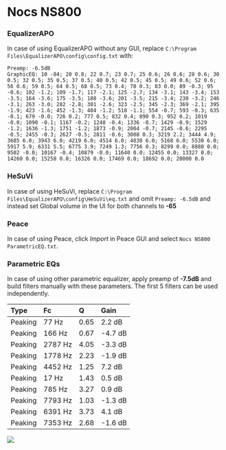 # Nocs NS800

### EqualizerAPO
In case of using EqualizerAPO without any GUI, replace `C:\Program Files\EqualizerAPO\config\config.txt`
with:
```
Preamp: -6.5dB
GraphicEQ: 10 -84; 20 0.8; 22 0.7; 23 0.7; 25 0.6; 26 0.6; 28 0.6; 30 0.5; 32 0.5; 35 0.5; 37 0.5; 40 0.5; 42 0.5; 45 0.5; 49 0.6; 52 0.6; 56 0.6; 59 0.5; 64 0.5; 68 0.5; 73 0.4; 78 0.3; 83 0.0; 89 -0.3; 95 -0.6; 102 -1.2; 109 -1.7; 117 -2.1; 125 -2.7; 134 -3.1; 143 -3.4; 153 -3.5; 164 -3.6; 175 -3.5; 188 -3.6; 201 -3.5; 215 -3.4; 230 -3.2; 246 -3.1; 263 -3.0; 282 -2.8; 301 -2.6; 323 -2.5; 345 -2.3; 369 -2.1; 395 -1.9; 423 -1.6; 452 -1.3; 484 -1.2; 518 -1.1; 554 -0.7; 593 -0.3; 635 -0.1; 679 -0.0; 726 0.2; 777 0.5; 832 0.4; 890 0.3; 952 0.2; 1019 -0.0; 1090 -0.1; 1167 -0.2; 1248 -0.4; 1336 -0.7; 1429 -0.9; 1529 -1.2; 1636 -1.3; 1751 -1.2; 1873 -0.9; 2004 -0.7; 2145 -0.6; 2295 -0.5; 2455 -0.3; 2627 -0.5; 2811 -0.6; 3008 0.3; 3219 2.2; 3444 4.9; 3685 6.0; 3943 6.0; 4219 6.0; 4514 6.0; 4830 6.0; 5168 6.0; 5530 6.0; 5917 5.9; 6331 5.5; 6775 3.9; 7249 1.3; 7756 0.3; 8299 0.0; 8880 0.0; 9502 -0.0; 10167 -0.4; 10879 -0.0; 11640 0.0; 12455 0.0; 13327 0.0; 14260 0.0; 15258 0.0; 16326 0.0; 17469 0.0; 18692 0.0; 20000 0.0
```

### HeSuVi
In case of using HeSuVi, replace `C:\Program Files\EqualizerAPO\config\HeSuVi\eq.txt` and omit `Preamp:
-6.5dB` and instead set Global volume in the UI for both channels to **-65**

### Peace
In case of using Peace, click *Import* in Peace GUI and select `Nocs NS800 ParametricEQ.txt`.

### Parametric EQs
In case of using other parametric equalizer, apply preamp of **-7.5dB** and build filters manually with
these parameters. The first 5 filters can be used independently.

| Type    | Fc      |    Q | Gain    |
|:--------|:--------|:-----|:--------|
| Peaking | 77 Hz   | 0.65 | 2.2 dB  |
| Peaking | 166 Hz  | 0.67 | -4.7 dB |
| Peaking | 2787 Hz | 4.05 | -3.3 dB |
| Peaking | 1778 Hz | 2.23 | -1.9 dB |
| Peaking | 4452 Hz | 1.25 | 7.2 dB  |
| Peaking | 17 Hz   | 1.43 | 0.5 dB  |
| Peaking | 785 Hz  | 3.27 | 0.9 dB  |
| Peaking | 7793 Hz | 1.03 | -1.3 dB |
| Peaking | 6391 Hz | 3.73 | 4.1 dB  |
| Peaking | 7353 Hz | 2.68 | -1.6 dB |

![](https://raw.githubusercontent.com/jaakkopasanen/AutoEq/master/results/innerfidelity/sbaf-serious/Nocs%20NS800/Nocs%20NS800.png)